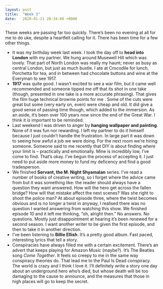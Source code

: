 ```yaml
---
layout: post
title:  "Week 3"
date:   2020-01-21 20:34:09 +0000
---
```


These weeks are passing far too quickly. There’s been no evening at all for me to do uke, despite a heartfelt calling for it. There has been time for a few other things.

* It was my birthday week last week. I took the day off to __head into London__ with my partner. We hung around Musewell Hill which was lovely. That part of North London was really my haunt; never as busy as central London, but just as much bustle. I ate at Crocodile for lunch, Porchetta for tea, and in between had chocolate buttons and wine at the Everyman to see 1917.
* __1917__ was quite good. I wasn’t excited to see a war film, but it came well recommended and someone tipped me off that its shot in one take (though, presented in one take is a more accurate phrasing). That gives the film huge technical brownie points for me    . Some of the cuts were great but some (very early on, even) were cheap and old. It did give a good sense of passing time though, which added to the immersion. As an aside, it’s been over 100 years now since the end of the Great War. I think it _is_ important to be reminded.
* Last weekend I was driven to anger by __hanging wallpaper and painting__. None of it was fun nor rewarding. I left my partner to do it himself because I just couldn’t handle the frustration. In large part it was down to seeing how awful a job we were doing. For the next room we’re hiring someone. Someone said to me recently that DIY is about finding where your limit is – practically and emotionally. Mine is incredibly low, I’ve come to find. That’s okay. I’ve begun the process of accepting it. I just need to put aside more money to fund my deficency and find a good tradesperson.
* We finished __Servant, the M. Night Shyamalan__ series. I’ve read a number of books of creative writing, so I forget where the advice came from but it was something like: the reader should always have a question they want answered. How will the hero get across the fallen bridge? How will that mistake affect the next scenes? Was she right to shoot the police man? At about episode three, where the twist becomes obvious and is no longer a twist in anyway, I realised there was no question I wanted answering from watching this show. We finished episode 10 and it left me thinking, “oh, alright then.” No answers. No questions. Mostly just disappointment at hearing it’s been renewed for a second season. I want another writer to be given the first episode, and then to take it in another direction.
* I’ve been listening to __Billie Ellish__. It’s a pretty good album. Fast paced, interesting lyrics that tell a story.
* Conspiracies have always filled me with a certain excitement. There’s an advert that keeps playing for Amazon Music (maybe?). It’s The Beatles song _Come Together_. It feels so creepy to me in the same way conspiracy theories do. That lead me to the Paul Is Dead conspiracy. The world is crazy and I think I love it. I’ll definitely write a story one day about an underground hero who’s died, but whose death will be too damaging to the cause to announce, and the measures that those in high places will go to keep the secret.
